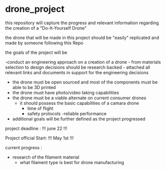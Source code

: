 # drone_project

this repository will capture the progress and relevant information regarding the creation of a "Do-It-Yourself Drone"

the drone that will be made in this project should be "easily" replicated and made by someone following this Repo


the goals of the project will be 

-conduct an engineering approach on a creation of a drone 
     - from materials selection to design decisions should be research backed
     - attached all relevant links and documents in support for the engineering decisions
- the drone must be open sourced and most of the components must be able to be 3D printed 
- the drone must have photo/video taking capabilities
- the drone must be a viable alternate on current consumer drones
     - it should possess the basic capabilities of a camara drone
        - time of flight 
        - safety protocols 
        -reliable performance
- additional goals will be further defined as the project progressed 


project deadline : 
!!! june 22 !!!

Project official Start:
!!! May 1st !!!

current progress :
- research of the filament material 
  - what filament type is best for drone manufacturing 
  
  
